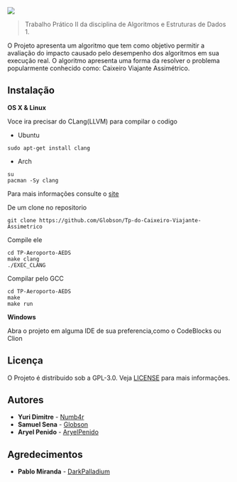 ![](https://i.imgur.com/XDXUh3W.jpg)
>Trabalho Prático II da disciplina de Algoritmos e Estruturas de Dados 1.





O Projeto apresenta um algoritmo que tem como objetivo permitir a avaliação do impacto causado pelo desempenho dos algoritmos em sua execução real.
O algoritmo apresenta uma forma da resolver o problema popularmente conhecido como: Caixeiro Viajante Assimétrico.

## Instalação

**OS X & Linux**

Voce ira precisar do CLang(LLVM) para compilar o codigo

* Ubuntu
```
sudo apt-get install clang
```
* Arch
```
su
pacman -Sy clang
```
Para mais informações consulte o [site](https://clang.llvm.org/get_started.html)

De um clone no repositorio
```
git clone https://github.com/Globson/Tp-do-Caixeiro-Viajante-Assimetrico

```
Compile ele
```
cd TP-Aeroporto-AEDS
make clang
./EXEC_CLANG
```

Compilar pelo GCC
```
cd TP-Aeroporto-AEDS
make
make run
```

**Windows**

Abra o projeto em alguma IDE de sua preferencia,como o CodeBlocks ou Clion


## Licença

O Projeto é distribuido sob a GPL-3.0.
Veja [LICENSE](https://github.com/Globson/Tp-do-Caixeiro-Viajante-Assimetrico/blob/master/LICENSE) para mais informações.



## Autores


* **Yuri Dimitre**  - [Numb4r](https://github.com/Numb4r)
* **Samuel Sena** - [Globson](https://github.com/Globson)
* **Aryel Penido** - [AryelPenido](https://github.com/AryelPenido)

## Agredecimentos

* **Pablo Miranda** - [DarkPalladium](https://github.com/DarkPalladium)
